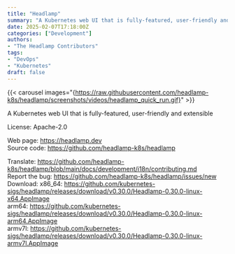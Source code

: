 ```yaml
---
title: "Headlamp"
summary: "A Kubernetes web UI that is fully-featured, user-friendly and extensible"
date: 2025-02-07T17:18:00Z
categories: ["Development"]
authors:
- "The Headlamp Contributors"
tags: 
- "DevOps"
- "Kubernetes"
draft: false
---
```


{{< carousel images="{https://raw.githubusercontent.com/headlamp-k8s/headlamp/screenshots/videos/headlamp_quick_run.gif}" >}}

A Kubernetes web UI that is fully-featured, user-friendly and extensible

License: Apache-2.0

Web page: <https://headlamp.dev>  
Source code: <https://github.com/headlamp-k8s/headlamp>

Translate: <https://github.com/headlamp-k8s/headlamp/blob/main/docs/development/i18n/contributing.md>  
Report the bug: <https://github.com/headlamp-k8s/headlamp/issues/new>  
Download:   x86_64: <https://github.com/kubernetes-sigs/headlamp/releases/download/v0.30.0/Headlamp-0.30.0-linux-x64.AppImage>  
            arm64: <https://github.com/kubernetes-sigs/headlamp/releases/download/v0.30.0/Headlamp-0.30.0-linux-arm64.AppImage>  
            armv7l: <https://github.com/kubernetes-sigs/headlamp/releases/download/v0.30.0/Headlamp-0.30.0-linux-armv7l.AppImage>  
